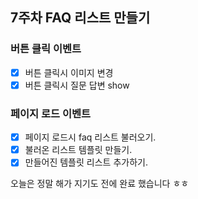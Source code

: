 ## 7주차 FAQ 리스트 만들기

### 버튼 클릭 이벤트

- [x] 버튼 클릭시 이미지 변경
- [x] 버튼 클릭시 질문 답변 show

### 페이지 로드 이벤트

- [x] 페이지 로드시 faq 리스트 불러오기.
- [x] 불러온 리스트 템플릿 만들기.
- [x] 만들어진 템플릿 리스트 추가하기.

오늘은 정말 해가 지기도 전에 완료 했습니다 ㅎㅎ
